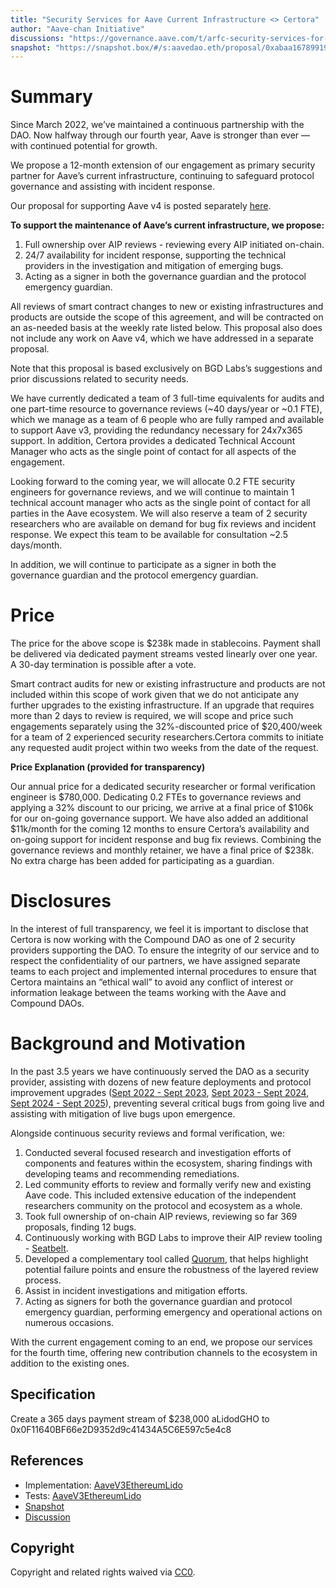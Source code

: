 ```yaml
---
title: "Security Services for Aave Current Infrastructure <> Certora"
author: "Aave-chan Initiative"
discussions: "https://governance.aave.com/t/arfc-security-services-for-aave-current-infrastructure-certora/23221"
snapshot: "https://snapshot.box/#/s:aavedao.eth/proposal/0xabaa167899193af7aab389c6412d18802845a88b9bb4061952c82ce78e670f71"
---
```


# Summary

Since March 2022, we’ve maintained a continuous partnership with the DAO. Now halfway through our fourth year, Aave is stronger than ever — with continued potential for growth.

We propose a 12-month extension of our engagement as primary security partner for Aave’s current infrastructure, continuing to safeguard protocol governance and assisting with incident response.

Our proposal for supporting Aave v4 is posted separately [here](https://governance.aave.com/t/arfc-security-services-for-aave-v4-certora/23222).

**To support the maintenance of Aave’s current infrastructure, we propose:**

1. Full ownership over AIP reviews - reviewing every AIP initiated on-chain.
2. 24/7 availability for incident response, supporting the technical providers in the investigation and mitigation of emerging bugs.
3. Acting as a signer in both the governance guardian and the protocol emergency guardian.

All reviews of smart contract changes to new or existing infrastructures and products are outside the scope of this agreement, and will be contracted on an as-needed basis at the weekly rate listed below. This proposal also does not include any work on Aave v4, which we have addressed in a separate proposal.

Note that this proposal is based exclusively on BGD Labs’s suggestions and prior discussions related to security needs.

We have currently dedicated a team of 3 full-time equivalents for audits and one part-time resource to governance reviews (~40 days/year or ~0.1 FTE), which we manage as a team of 6 people who are fully ramped and available to support Aave v3, providing the redundancy necessary for 24x7x365 support. In addition, Certora provides a dedicated Technical Account Manager who acts as the single point of contact for all aspects of the engagement.

Looking forward to the coming year, we will allocate 0.2 FTE security engineers for governance reviews, and we will continue to maintain 1 technical account manager who acts as the single point of contact for all parties in the Aave ecosystem. We will also reserve a team of 2 security researchers who are available on demand for bug fix reviews and incident response. We expect this team to be available for consultation ~2.5 days/month.

In addition, we will continue to participate as a signer in both the governance guardian and the protocol emergency guardian.

# Price

The price for the above scope is $238k made in stablecoins. Payment shall be delivered via dedicated payment streams vested linearly over one year. A 30-day termination is possible after a vote.

Smart contract audits for new or existing infrastructure and products are not included within this scope of work given that we do not anticipate any further upgrades to the existing infrastructure. If an upgrade that requires more than 2 days to review is required, we will scope and price such engagements separately using the 32%-discounted price of $20,400/week for a team of 2 experienced security researchers.Certora commits to initiate any requested audit project within two weeks from the date of the request.

**Price Explanation (provided for transparency)**

Our annual price for a dedicated security researcher or formal verification engineer is $780,000. Dedicating 0.2 FTEs to governance reviews and applying a 32% discount to our pricing, we arrive at a final price of $106k for our on-going governance support. We have also added an additional $11k/month for the coming 12 months to ensure Certora’s availability and on-going support for incident response and bug fix reviews. Combining the governance reviews and monthly retainer, we have a final price of $238k. No extra charge has been added for participating as a guardian.

# Disclosures

In the interest of full transparency, we feel it is important to disclose that Certora is now working with the Compound DAO as one of 2 security providers supporting the DAO. To ensure the integrity of our service and to respect the confidentiality of our partners, we have assigned separate teams to each project and implemented internal procedures to ensure that Certora maintains an “ethical wall” to avoid any conflict of interest or information leakage between the teams working with the Aave and Compound DAOs.

# Background and Motivation

In the past 3.5 years we have continuously served the DAO as a security provider, assisting with dozens of new feature deployments and protocol improvement upgrades ([Sept 2022 - Sept 2023](https://governance.aave.com/t/security-and-agility-of-aave-smart-contracts-via-continuous-formal-verification/10181/19), [Sept 2023 - Sept 2024](https://docs.google.com/document/d/1RoJPYxxf_9MAlJ6hWdl5JRHHwMW8aXGjTBGX2c3PQv0/edit?usp=sharing), [Sept 2024 - Sept 2025](https://governance.aave.com/t/certora-monthly-update/20038)), preventing several critical bugs from going live and assisting with mitigation of live bugs upon emergence.

Alongside continuous security reviews and formal verification, we:

1. Conducted several focused research and investigation efforts of components and features within the ecosystem, sharing findings with developing teams and recommending remediations.
2. Led community efforts to review and formally verify new and existing Aave code. This included extensive education of the independent researchers community on the protocol and ecosystem as a whole.
3. Took full ownership of on-chain AIP reviews, reviewing so far 369 proposals, finding 12 bugs.
4. Continuously working with BGD Labs to improve their AIP review tooling - [Seatbelt](https://github.com/bgd-labs/seatbelt-gov-v3).
5. Developed a complementary tool called [Quorum](https://github.com/Certora/Quorum), that helps highlight potential failure points and ensure the robustness of the layered review process.
6. Assist in incident investigations and mitigation efforts.
7. Acting as signers for both the governance guardian and protocol emergency guardian, performing emergency and operational actions on numerous occasions.

With the current engagement coming to an end, we propose our services for the fourth time, offering new contribution channels to the ecosystem in addition to the existing ones.

## Specification

Create a 365 days payment stream of $238,000 aLidodGHO to 0x0F11640BF66e2D9352d9c41434A5C6E597c5e4c8

## References

- Implementation: [AaveV3EthereumLido](https://github.com/bgd-labs/aave-proposals-v3/blob/main/src/20251026_AaveV3EthereumLido_SecurityServicesForAaveCurrentInfrastructureCertora/AaveV3EthereumLido_SecurityServicesForAaveCurrentInfrastructureCertora_20251026.sol)
- Tests: [AaveV3EthereumLido](https://github.com/bgd-labs/aave-proposals-v3/blob/main/src/20251026_AaveV3EthereumLido_SecurityServicesForAaveCurrentInfrastructureCertora/AaveV3EthereumLido_SecurityServicesForAaveCurrentInfrastructureCertora_20251026.t.sol)
- [Snapshot](https://snapshot.box/#/s:aavedao.eth/proposal/0xabaa167899193af7aab389c6412d18802845a88b9bb4061952c82ce78e670f71)
- [Discussion](https://governance.aave.com/t/arfc-security-services-for-aave-current-infrastructure-certora/23221)

## Copyright

Copyright and related rights waived via [CC0](https://creativecommons.org/publicdomain/zero/1.0/).
